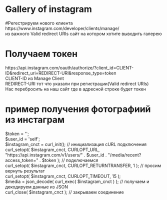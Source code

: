 <h1>Gallery of instagram</h1>
#Регестрируем нового клиента https://www.instagram.com/developer/clients/manage/<br />
из важного Valid redirect URIs сайт на котором хотите выводить галерею<br />

<h1>Получаем токен</h1>
https://api.instagram.com/oauth/authorize/?client_id=CLIENT-ID&redirect_uri=REDIRECT-URI&response_type=token<br />
CLIENT-ID из Manage Client<br />
REDIRECT-URI тот что указали при регистрации(Valid redirect URIs)<br />
Нас перебросить на наш сайт где в адресной строке будет токен<br />

<h1>пример получения фотографиий из инстаграм</h1>
$token = '';<br />
$user_id = 'self';<br />
$instagram_cnct = curl_init(); // инициализация cURL подключения<br />
curl_setopt( $instagram_cnct, CURLOPT_URL, "https://api.instagram.com/v1/users/" . $user_id . "/media/recent?access_token=" . $token ); // подключаемся<br />
curl_setopt( $instagram_cnct, CURLOPT_RETURNTRANSFER, 1 ); // просим вернуть результат<br />
curl_setopt( $instagram_cnct, CURLOPT_TIMEOUT, 15 );<br />
$media = json_decode( curl_exec( $instagram_cnct ) ); // получаем и декодируем данные из JSON<br />
curl_close( $instagram_cnct ); // закрываем соединение<br />
